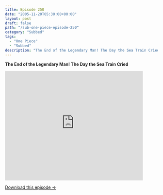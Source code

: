 ```yaml
---
title: Episode 250
date: "2005-11-20T05:30:00+00:00"
layout: post
draft: false
path: "/sub-one-piece-episode-250"
category: "Subbed"
tags:
  - "One Piece"
  - "Subbed"
description: "The End of the Legendary Man! The Day the Sea Train Cried"
---
```


**The End of the Legendary Man! The Day the Sea Train Cried**

<iframe width="640" height="360" src="https://www.rapidvideo.com/e/FXQH7Q3BFF" frameborder="0" marginwidth=0 marginheight=0 scrolling=no allowfullscreen style="max-width:90%;"></iframe>

<a href="http://ouo.io/qs/eCodkFEQ?s=https://www.rapidvideo.com/d/FXQH7Q3BFF" class="styled_a">Download this episode →</a>

